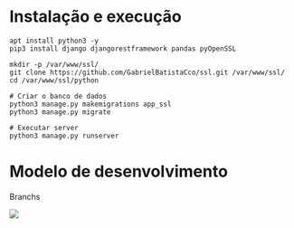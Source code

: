 # Instalação e execução

```
apt install python3 -y
pip3 install django djangorestframework pandas pyOpenSSL
```

```
mkdir -p /var/www/ssl/
git clone https://github.com/GabrielBatistaCco/ssl.git /var/www/ssl/
cd /var/www/ssl/python

# Criar o banco de dados
python3 manage.py makemigrations app_ssl
python3 manage.py migrate

# Executar server
python3 manage.py runserver
```

# Modelo de desenvolvimento

Branchs

<img src="/assets/img/branchs.gif">
